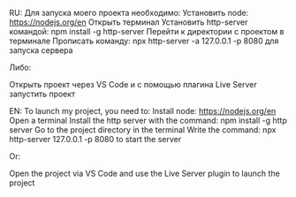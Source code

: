 RU:
Для запуска моего проекта необходимо:
Установить node: https://nodejs.org/en
Открыть терминал
Установить http-server командой:  npm install -g http-server 
Перейти к директории с проектом в терминале
Прописать команду: npx http-server -a 127.0.0.1 -p 8080 для запуска сервера

Либо:

Открыть проект через VS Code и с помощью плагина Live Server запустить проект

EN:
To launch my project, you need to:
Install node: https://nodejs.org/en
Open a terminal
Install the http server with the command: npm install -g http server 
Go to the project directory in the terminal
Write the command: npx http-server 127.0.0.1 -p 8080 to start the server

Or:

Open the project via VS Code and use the Live Server plugin to launch the project

